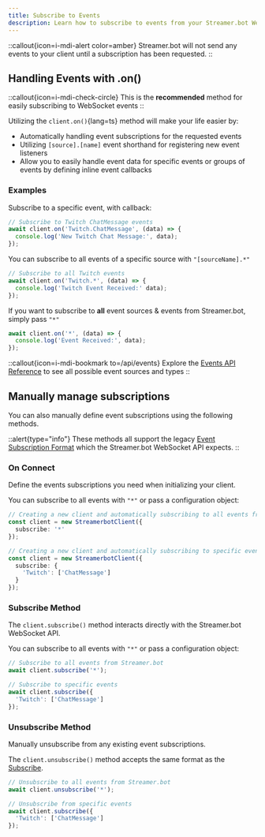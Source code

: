 ```yaml
---
title: Subscribe to Events
description: Learn how to subscribe to events from your Streamer.bot WebSocket Server
---
```


::callout{icon=i-mdi-alert color=amber}
Streamer.bot will not send any events to your client until a subscription has been requested.
::

## Handling Events with .on()

::callout{icon=i-mdi-check-circle}
This is the **recommended** method for easily subscribing to WebSocket events
::

Utilizing the `client.on()`{lang=ts} method will make your life easier by:
- Automatically handling event subscriptions for the requested events
- Utilizing `[source].[name]` event shorthand for registering new event listeners
- Allow you to easily handle event data for specific events or groups of events by defining inline event callbacks

### Examples
Subscribe to a specific event, with callback:
```ts
// Subscribe to Twitch ChatMessage events
await client.on('Twitch.ChatMessage', (data) => {
  console.log('New Twitch Chat Message:', data);
});
```

You can subscribe to all events of a specific source with `"[sourceName].*"`
```ts
// Subscribe to all Twitch events
await client.on('Twitch.*', (data) => {
  console.log('Twitch Event Received:' data);
});
```

If you want to subscribe to **all** event sources & events from Streamer.bot, simply pass `"*"`
```ts
await client.on('*', (data) => {
  console.log('Event Received:', data);
});
```

::callout{icon=i-mdi-bookmark to=/api/events}
Explore the [Events API Reference](/api/events) to see all possible event sources and types
::

## Manually manage subscriptions
You can also manually define event subscriptions using the following methods.

::alert{type="info"}
These methods all support the legacy [Event Subscription Format](/api/events#event-subscription-type) which the Streamer.bot WebSocket API expects.
::

### On Connect

Define the events subscriptions you need when initializing your client.

You can subscribe to all events with `"*"` or pass a configuration object:

```ts
// Creating a new client and automatically subscribing to all events from Streamer.bot
const client = new StreamerbotClient({
  subscribe: '*'
});

// Creating a new client and automatically subscribing to specific events
const client = new StreamerbotClient({
  subscribe: {
    'Twitch': ['ChatMessage']
  }
});
```

### Subscribe Method

The `client.subscribe()` method interacts directly with the Streamer.bot WebSocket API.

You can subscribe to all events with `"*"` or pass a configuration object:

```ts
// Subscribe to all events from Streamer.bot
await client.subscribe('*');

// Subscribe to specific events
await client.subscribe({
  'Twitch': ['ChatMessage']
});
```

### Unsubscribe Method

Manually unsubscribe from any existing event subscriptions.

The `client.unsubscribe()` method accepts the same format as the [Subscribe](#subscribe-method).

```ts
// Unsubscribe to all events from Streamer.bot
await client.unsubscribe('*');

// Unsubscribe from specific events
await client.subscribe({
  'Twitch': ['ChatMessage']
});
```